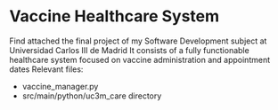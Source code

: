# Vaccine Healthcare System
Find attached the final project of my Software Development subject at Universidad Carlos III de Madrid
It consists of a fully functionable healthcare system focused on vaccine administration and appointment dates
Relevant files:
- vaccine_manager.py
- src/main/python/uc3m_care directory
